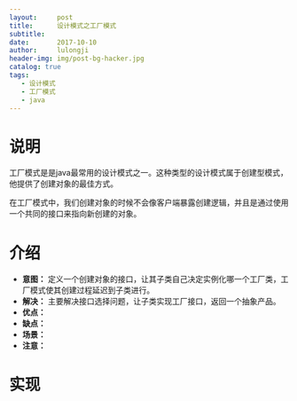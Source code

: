 ```yaml
---
layout:     post
title:      设计模式之工厂模式
subtitle:  
date:       2017-10-10
author:     lulongji
header-img: img/post-bg-hacker.jpg
catalog: true
tags:
   - 设计模式
   - 工厂模式
   - java
---
```


# 说明

工厂模式是是java最常用的设计模式之一。这种类型的设计模式属于创建型模式，他提供了创建对象的最佳方式。

在工厂模式中，我们创建对象的时候不会像客户端暴露创建逻辑，并且是通过使用一个共同的接口来指向新创建的对象。

# 介绍

- **意图：** 定义一个创建对象的接口，让其子类自己决定实例化哪一个工厂类，工厂模式使其创建过程延迟到子类进行。
- **解决：** 主要解决接口选择问题，让子类实现工厂接口，返回一个抽象产品。
- **优点：**
- **缺点：**
- **场景：**
- **注意：**


# 实现
